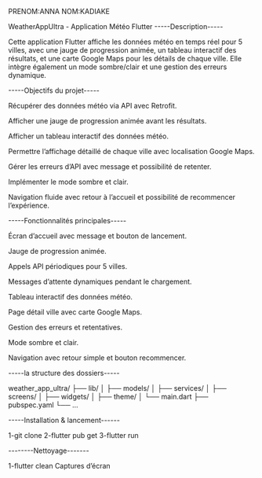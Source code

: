 ﻿PRENOM:ANNA
NOM:KADIAKE



WeatherAppUltra - Application Météo Flutter
-----Description-----

Cette application Flutter affiche les données météo en temps réel pour 5 villes, avec une jauge de progression animée, un tableau interactif des résultats, et une carte Google Maps pour les détails de chaque ville.
Elle intègre également un mode sombre/clair et une gestion des erreurs dynamique.

-----Objectifs du projet-----

Récupérer des données météo via API avec Retrofit.

Afficher une jauge de progression animée avant les résultats.

Afficher un tableau interactif des données météo.

Permettre l’affichage détaillé de chaque ville avec localisation Google Maps.

Gérer les erreurs d’API avec message et possibilité de retenter.

Implémenter le mode sombre et clair.

Navigation fluide avec retour à l’accueil et possibilité de recommencer l’expérience.

-----Fonctionnalités principales-----

Écran d’accueil avec message et bouton de lancement.

Jauge de progression animée.

Appels API périodiques pour 5 villes.

Messages d’attente dynamiques pendant le chargement.

Tableau interactif des données météo.

Page détail ville avec carte Google Maps.

Gestion des erreurs et retentatives.

Mode sombre et clair.

Navigation avec retour simple et bouton recommencer.

-----la structure des dossiers-----

weather_app_ultra/
├── lib/
│   ├── models/
│   ├── services/
│   ├── screens/
│   ├── widgets/
│   ├── theme/
│   └── main.dart
├── pubspec.yaml
└── ...

-----Installation & lancement------

1-git clone 
2-flutter pub get
3-flutter run

--------Nettoyage-------

1-flutter clean
Captures d’écran











